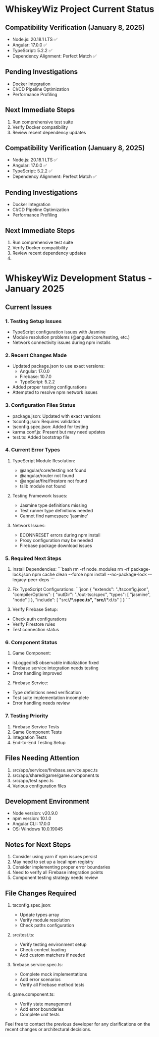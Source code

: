 # WhiskeyWiz Project Current Status

## Compatibility Verification (January 8, 2025)
- Node.js: 20.18.1 LTS ✅
- Angular: 17.0.0 ✅
- TypeScript: 5.2.2 ✅
- Dependency Alignment: Perfect Match ✅

## Pending Investigations
- Docker Integration
- CI/CD Pipeline Optimization
- Performance Profiling

## Next Immediate Steps
1. Run comprehensive test suite
2. Verify Docker compatibility
3. Review recent dependency updates

## Compatibility Verification (January 8, 2025)
- Node.js: 20.18.1 LTS ✅
- Angular: 17.0.0 ✅
- TypeScript: 5.2.2 ✅
- Dependency Alignment: Perfect Match ✅

## Pending Investigations
- Docker Integration
- CI/CD Pipeline Optimization
- Performance Profiling

## Next Immediate Steps
1. Run comprehensive test suite
2. Verify Docker compatibility
3. Review recent dependency updates
4. 
# WhiskeyWiz Development Status - January 2025

## Current Issues

### 1. Testing Setup Issues
- TypeScript configuration issues with Jasmine
- Module resolution problems (@angular/core/testing, etc.)
- Network connectivity issues during npm installs

### 2. Recent Changes Made
- Updated package.json to use exact versions:
  - Angular: 17.0.0
  - Firebase: 10.7.0
  - TypeScript: 5.2.2
- Added proper testing configurations
- Attempted to resolve npm network issues

### 3. Configuration Files Status
- package.json: Updated with exact versions
- tsconfig.json: Requires validation
- tsconfig.spec.json: Added for testing
- karma.conf.js: Present but may need updates
- test.ts: Added bootstrap file

### 4. Current Error Types
1. TypeScript Module Resolution:
   - @angular/core/testing not found
   - @angular/router not found
   - @angular/fire/firestore not found
   - tslib module not found

2. Testing Framework Issues:
   - Jasmine type definitions missing
   - Test runner type definitions needed
   - Cannot find namespace 'jasmine'

3. Network Issues:
   - ECONNRESET errors during npm install
   - Proxy configuration may be needed
   - Firebase package download issues

### 5. Required Next Steps
1. Install Dependencies:
\`\`\`bash
rm -rf node_modules
rm -rf package-lock.json
npm cache clean --force
npm install --no-package-lock --legacy-peer-deps
\`\`\`

2. Fix TypeScript Configurations:
\`\`\`json
{
  "extends": "./tsconfig.json",
  "compilerOptions": {
    "outDir": "./out-tsc/spec",
    "types": [
      "jasmine",
      "node"
    ]
  },
  "include": [
    "src/**/*.spec.ts",
    "src/**/*.d.ts"
  ]
}
\`\`\`

3. Verify Firebase Setup:
- Check auth configurations
- Verify Firestore rules
- Test connection status

### 6. Component Status
1. Game Component:
- isLoggedIn$ observable initialization fixed
- Firebase service integration needs testing
- Error handling improved

2. Firebase Service:
- Type definitions need verification
- Test suite implementation incomplete
- Error handling needs review

### 7. Testing Priority
1. Firebase Service Tests
2. Game Component Tests
3. Integration Tests
4. End-to-End Testing Setup

## Files Needing Attention
1. src/app/services/firebase.service.spec.ts
2. src/app/shared/game/game.component.ts
3. src/app/test.spec.ts
4. Various configuration files

## Development Environment
- Node version: v20.9.0
- npm version: 10.1.0
- Angular CLI: 17.0.0
- OS: Windows 10.0.19045

## Notes for Next Steps
1. Consider using yarn if npm issues persist
2. May need to set up a local npm registry
3. Consider implementing proper error boundaries
4. Need to verify all Firebase integration points
5. Component testing strategy needs review

## File Changes Required
1. tsconfig.spec.json:
   - Update types array
   - Verify module resolution
   - Check paths configuration

2. src/test.ts:
   - Verify testing environment setup
   - Check context loading
   - Add custom matchers if needed

3. firebase.service.spec.ts:
   - Complete mock implementations
   - Add error scenarios
   - Verify all Firebase method tests

4. game.component.ts:
   - Verify state management
   - Add error boundaries
   - Complete unit tests

Feel free to contact the previous developer for any clarifications on the recent changes or architectural decisions.